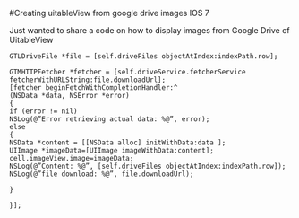 #Creating uitableView from google drive images IOS 7


Just wanted to share a code on how to display images from Google Drive of UitableView

	GTLDriveFile *file = [self.driveFiles objectAtIndex:indexPath.row];
	
	GTMHTTPFetcher *fetcher = [self.driveService.fetcherService fetcherWithURLString:file.downloadUrl];
	[fetcher beginFetchWithCompletionHandler:^
	(NSData *data, NSError *error)
	{
	if (error != nil)
	NSLog(@”Error retrieving actual data: %@”, error);
	else
	{
	NSData *content = [[NSData alloc] initWithData:data ];
	UIImage *imageData=[UIImage imageWithData:content];
	cell.imageView.image=imageData;
	NSLog(@”Content: %@”, [self.driveFiles objectAtIndex:indexPath.row]);
	NSLog(@”file download: %@”, file.downloadUrl);
	
	}
	
	}];